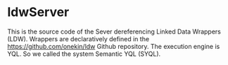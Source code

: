 # ldwServer
This is the source code of the Sever dereferencing Linked Data Wrappers (LDW). Wrappers are declaratively defined in the https://github.com/onekin/ldw Github repository. The execution engine is YQL. So we called the system Semantic YQL (SYQL). 

